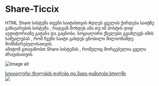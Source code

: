 # Share-Ticcix
HTML Share სისტემა თვენი საიტისთვის
#დღეს ყველას ჭირდება  საიტზე  გაზიეარების სისტემა  , რადგან  მოხდეს ამა თუ იმ პოსტის დიდ აუდიტორიაზე გატანა და გაცნობა.
სოციალირი ქსელები  გვაძლევს იმის საშუალებას , რომ ჩვენი საიტი გახდეს ცნობილი მილიონამდე მომხმარებელისათვის.<br>
ამიტომ გთავაზობთ  Share სისტემას ,  რომელიც მორგებულია ყველა ძრავისათვის.

![Image alt](http://www.picz.ge/img/s3/1609/10/c/c71f3b42569d.png)

  [სოციალური ქსელების ფერები და მათი დამატები სტილში](https://github.com/Ticcix/Share-Ticcix/wiki/%E1%83%A1%E1%83%9D%E1%83%AA%E1%83%98%E1%83%90%E1%83%9A%E1%83%A3%E1%83%A0%E1%83%98-%E1%83%A4%E1%83%A1%E1%83%94%E1%83%9A%E1%83%94%E1%83%91%E1%83%98%E1%83%A1-%E1%83%A4%E1%83%94%E1%83%A0%E1%83%94%E1%83%91%E1%83%98-%E1%83%93%E1%83%90-%E1%83%9B%E1%83%90%E1%83%97%E1%83%98-%E1%83%93%E1%83%90%E1%83%9B%E1%83%90%E1%83%A2%E1%83%94%E1%83%91%E1%83%98-%E1%83%A1%E1%83%A2%E1%83%98%E1%83%9A%E1%83%A8%E1%83%98)<br>
![](http://www.picz.ge/img/s3/1609/10/a/a16090b8c43d.png)



